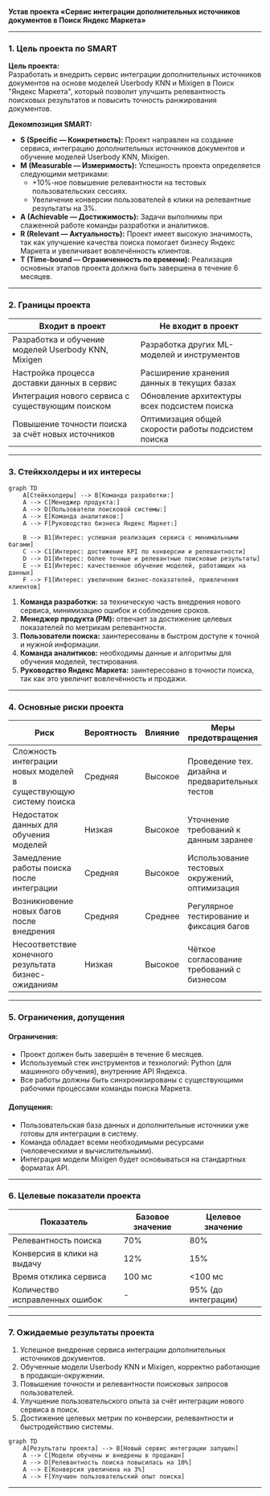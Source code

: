 **Устав проекта «Сервис интеграции дополнительных источников документов в Поиск Яндекс Маркета»**

---
### 1. **Цель проекта по SMART**

**Цель проекта:**  
Разработать и внедрить сервис интеграции дополнительных источников документов на основе моделей Userbody KNN и Mixigen в Поиск "Яндекс Маркета", который позволит улучшить релевантность поисковых результатов и повысить точность ранжирования документов.  

**Декомпозиция SMART:**  
- **S (Specific — Конкретность):** Проект направлен на создание сервиса, интеграцию дополнительных источников документов и обучение моделей Userbody KNN, Mixigen.  
- **M (Measurable — Измеримость):** Успешность проекта определяется следующими метриками:  
  - +10%-ное повышение релевантности на тестовых пользовательских сессиях.  
  - Увеличение конверсии пользователей в клики на релевантные результаты на 3%.  
- **A (Achievable — Достижимость):** Задачи выполнимы при слаженной работе команды разработки и аналитиков.  
- **R (Relevant — Актуальность):** Проект имеет высокую значимость, так как улучшение качества поиска помогает бизнесу Яндекс Маркета и увеличивает вовлечённость клиентов.  
- **T (Time-bound — Ограниченность по времени):** Реализация основных этапов проекта должна быть завершена в течение 6 месяцев.  

---

### 2. **Границы проекта**

| **Входит в проект**                                  | **Не входит в проект**                                      |
|-----------------------------------------------------|------------------------------------------------------------|
| Разработка и обучение моделей Userbody KNN, Mixigen | Разработка других ML-моделей и инструментов                |
| Настройка процесса доставки данных в сервис         | Расширение хранения данных в текущих базах                 |
| Интеграция нового сервиса с существующим поиском    | Обновление архитектуры всех подсистем поиска               |
| Повышение точности поиска за счёт новых источников  | Оптимизация общей скорости работы подсистем поиска         |

---

### 3. **Стейкхолдеры и их интересы**

```mermaid
graph TD
    A[Стейкхолдеры] --> B[Команда разработки:]
    A --> C[Менеджер продукта:]
    A --> D[Пользователи поисковой системы:]
    A --> E[Команда аналитиков:]
    A --> F[Руководство бизнеса Яндекс Маркет:]
    
    B --> B1[Интерес: успешная реализация сервиса с минимальными багами]
    C --> C1[Интерес: достижение KPI по конверсии и релевантности]
    D --> D1[Интерес: более точные и релевантные поисковые результаты]
    E --> E1[Интерес: качественное обучение моделей, работающих на данных]
    F --> F1[Интерес: увеличение бизнес-показателей, привлечения клиентов]
```

1. **Команда разработки:** за техническую часть внедрения нового сервиса, минимизацию ошибок и соблюдение сроков.  
2. **Менеджер продукта (PM):** отвечает за достижение целевых показателей по метрикам релевантности.  
3. **Пользователи поиска:** заинтересованы в быстром доступе к точной и нужной информации.  
4. **Команда аналитиков:** необходимы данные и алгоритмы для обучения моделей, тестирования.  
5. **Руководство Яндекс Маркета:** заинтересовано в точности поиска, так как это увеличит вовлечённость и продажи.  

---

### 4. **Основные риски проекта**

| **Риск**                                            | **Вероятность** | **Влияние** | **Меры предотвращения**                         |
|-----------------------------------------------------|-----------------|-------------|-------------------------------------------------|
| Сложность интеграции новых моделей в существующую систему поиска | Средняя         | Высокое     | Проведение тех. дизайна и предварительных тестов|
| Недостаток данных для обучения моделей              | Низкая          | Высокое     | Уточнение требований к данным заранее           |
| Замедление работы поиска после интеграции           | Средняя         | Высокое     | Использование тестовых окружений, оптимизация   |
| Возникновение новых багов после внедрения           | Средняя         | Среднее     | Регулярное тестирование и фиксация багов        |
| Несоответствие конечного результата бизнес-ожиданиям| Низкая          | Высокое     | Чёткое согласование требований с бизнесом       |

---

### 5. **Ограничения, допущения**

#### **Ограничения:**  
- Проект должен быть завершён в течение 6 месяцев.  
- Используемый стек инструментов и технологий: Python (для машинного обучения), внутренние API Яндекса.  
- Все работы должны быть синхронизированы с существующими рабочими процессами команды поиска Маркета.  

#### **Допущения:**  
- Пользовательская база данных и дополнительные источники уже готовы для интеграции в систему.  
- Команда обладает всеми необходимыми ресурсами (человеческими и вычислительными).  
- Интеграция модели Mixigen будет основываться на стандартных форматах API.  

---

### 6. **Целевые показатели проекта**

| **Показатель**                     | **Базовое значение** | **Целевое значение** |
|------------------------------------|----------------------|-----------------------|
| Релевантность поиска               | 70%                 | 80%                  |
| Конверсия в клики на выдачу        | 12%                 | 15%                  |
| Время отклика сервиса              | 100 мс               | &lt;100 мс              |
| Количество исправленных ошибок     | -                    | 95%  (до интеграции) |

---

### 7. **Ожидаемые результаты проекта**

1. Успешное внедрение сервиса интеграции дополнительных источников документов.  
2. Обученные модели Userbody KNN и Mixigen, корректно работающие в продакшн-окружении.  
3. Повышение точности и релевантности поисковых запросов пользователей.  
4. Улучшение пользовательского опыта за счёт интеграции нового сервиса в поиск.  
5. Достижение целевых метрик по конверсии, релевантности и быстродействию системы.  

```mermaid
graph TD
    A[Результаты проекта] --> B[Новый сервис интеграции запущен]
    A --> C[Модели обучены и внедрены в продакшн]
    A --> D[Релевантность поиска повысилась на 10%]
    A --> E[Конверсия увеличена на 3%]
    A --> F[Улучшен пользовательский опыт поиска]
```

---

